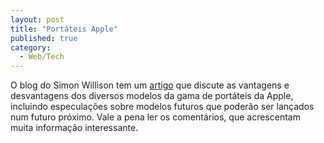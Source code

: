 ```yaml
---
layout: post
title: "Portáteis Apple"
published: true
category:
  - Web/Tech
---
```


O blog do Simon Willison tem um [artigo] que discute as vantagens e
desvantagens dos diversos modelos da gama de portáteis da Apple,
incluindo especulações sobre modelos futuros que poderão ser lançados
num futuro próximo. Vale a pena ler os comentários, que acrescentam
muita informação interessante.

  [artigo]: http://simon.incutio.com/archive/2003/12/16/macBuyingAdvice
